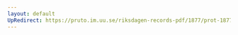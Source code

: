 ```yaml
---
layout: default
UpRedirect: https://pruto.im.uu.se/riksdagen-records-pdf/1877/prot-1877--fk--024/prot-1877--fk--024_037.pdf
---
```

